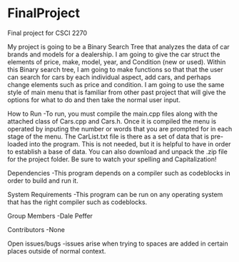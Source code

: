 # FinalProject
Final project for CSCI 2270

My project is going to be a Binary Search Tree that analyzes the data of car brands and models for a dealership. I am going to give the car struct the elements of price, make, model, year, and Condition (new or used). Within this Binary search tree, I am going to make functions so that that the user can search for cars by each individual aspect, add cars, and perhaps change elements such as price and condition. I am going to use the same style of main menu that is familiar from other past project that will give the options for what to do and then take the normal user input.

How to Run
-To run, you must compile the main.cpp files along with the attached class of Cars.cpp and Cars.h.
Once it is compiled the menu is operated by inputing the number or words that you are prompted for in each stage of the menu.
The CarList.txt file is there as a set of data that is pre-loaded into the program. This is not needed, but it is helpful to have in order to establish a base of data. You can also download and unpack the .zip file for the project folder.
Be sure to watch your spelling and Capitalization!


Dependencies
-This program depends on a compiler such as codeblocks in order to build and run it.

System Requirements
-This program can be run on any operating system that has the right compiler such as codeblocks.

Group Members
-Dale Peffer

Contributors
-None

Open issues/bugs
-issues arise when trying to spaces are added in certain places outside of normal context.
